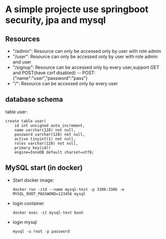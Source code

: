 # A simple projecte use springboot security, jpa and mysql
## Resources
- "/admin": Resource can only be accessed only by user with role admin
- "/user": Resource can only be accessed only by user with role admin and user
- "/signup": Resource can be accessed only by every user,support GET and POST(have csrf disabled)
-- POST:{"name":"user","password":"pass"}
- "/": Resource can be accessed only by every user


## database schema
table user:

    create table user(
        id int unsigned auto_increment,
        name varchar(128) not null,
        password varchar(128) not null,
        active tinyint(1) not null,
        roles varchar(128) not null,
        primary key(id))
        engine=InnoDB default charset=utf8;
        
        
## MySQL start (in docker)
- Start docker image:
    
    `docker run -itd --name mysql-test -p 3306:3306 -e MYSQL_ROOT_PASSWORD=123456 mysql`

- login container

    `docker exec -it mysql-test bash`

- login mysql

    `mysql -u root -p password`
